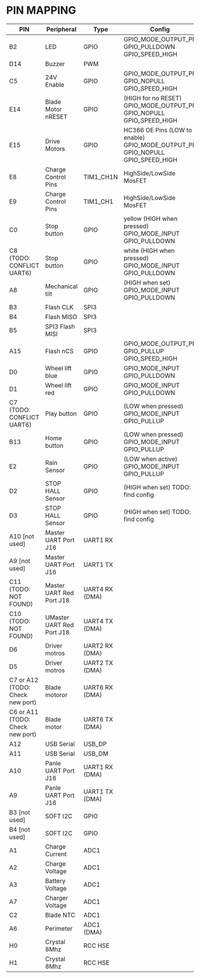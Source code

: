 
# PIN MAPPING


| PIN  | Peripheral  | Type | Config   |
|---|---|---|---|
|  B2 | LED  | GPIO  | GPIO_MODE_OUTPUT_PP GPIO_PULLDOWN GPIO_SPEED_HIGH  |
| D14  | Buzzer   | PWM  |   |
|  C5 |  24V Enable | GPIO  | GPIO_MODE_OUTPUT_PP GPIO_NOPULL GPIO_SPEED_HIGH  |
|  E14 | Blade Motor nRESET  | GPIO  | (HIGH for no RESET) GPIO_MODE_OUTPUT_PP GPIO_NOPULL GPIO_SPEED_HIGH  |
|  E15 | Drive Motors  | GPIO  | HC366 OE Pins (LOW to enable) GPIO_MODE_OUTPUT_PP GPIO_NOPULL GPIO_SPEED_HIGH  |
|  E8 | Charge Control Pins  |  TIM1_CH1N | HighSide/LowSide MosFET   |
|  E9 | Charge Control Pins  | TIM1_CH1   | HighSide/LowSide MosFET  |
|  C0 | Stop button  | GPIO  | yellow (HIGH when pressed) GPIO_MODE_INPUT GPIO_PULLDOWN  |
|  C8 (TODO: CONFLICT UART6) | Stop button  | GPIO  | white (HIGH when pressed)  GPIO_MODE_INPUT GPIO_PULLDOWN  |
| A8  |  Mechanical tilt  | GPIO  |  (HIGH when set) GPIO_MODE_INPUT GPIO_PULLDOWN |
|  B3 | Flash CLK  | SPI3  |   |
|  B4 | Flash MISO  |  SPI3 |   |
| B5  |  SPI3 Flash MISI |  SPI3 |   |
| A15  |  Flash nCS |  GPIO | GPIO_MODE_OUTPUT_PP GPIO_PULLUP GPIO_SPEED_HIGH  |
| D0  | Wheel lift blue  | GPIO  | GPIO_MODE_INPUT GPIO_PULLDOWN  |
| D1  | Wheel lift red  | GPIO  | GPIO_MODE_INPUT GPIO_PULLDOWN  |
| C7 (TODO: CONFLICT UART6)   | Play button  | GPIO  |  (LOW when pressed) GPIO_MODE_INPUT GPIO_PULLUP |
| B13  | Home button  | GPIO  | (LOW when pressed) GPIO_MODE_INPUT GPIO_PULLUP  |
|  E2 |   Rain Sensor | GPIO  | (LOW when active)  GPIO_MODE_INPUT GPIO_PULLUP  |
|  D2 |  STOP HALL Sensor  | GPIO  | (HIGH when set) TODO: find config  |
| D3  |  STOP HALL Sensor |  GPIO |  (HIGH when set) TODO: find config |
| A10 [not used] | Master UART Port J16  | UART1 RX  |   |
| A9  [not used]|  Master UART Port J16 | UART1 TX  |   |
| C11 (TODO: NOT FOUND)  | Master UART Red Port J18   | UART4 RX (DMA)  |   |
|  C10 (TODO: NOT FOUND) | UMaster UART Red Port J18  | UART4 TX (DMA)  |   |
| D6  | Driver motros  |  UART2 RX (DMA)  |   |
| D5  | Driver motros  |  UART2 TX (DMA)  |   |
| C7 or A12 (TODO: Check new port) | Blade motoror  | UART6 RX (DMA)  |   |
| C6 or A11 (TODO: Check new port)  | Blade motor  |  UART6 TX (DMA) |   |
| A12  | USB Serial  | USB_DP  |   |
|  A11 | USB Serial  | USB_DM  |   |
| A10  | Panle UART Port J16  |  UART1 RX (DMA) |   |
| A9  | Panle UART Port J16  | UART1 TX (DMA)  |   |
| B3 [not used]  |  SOFT I2C | GPIO  |   |
| B4 [not used]  |  SOFT I2C |  GPIO |   |
| A1  | Charge Current  | ADC1  |   |
|  A2 | Charge Voltage  | ADC1  |   |
| A3  | Battery Voltage  | ADC1  |   |
|  A7 | Charger Voltage  | ADC1  |   |
|  C2 | Blade NTC  |  ADC1 |   |
|  A6 | Perimeter  | ADC1 (DMA)  |   |
| H0  | Crystal 8Mhz  | RCC HSE   |   |
| H1  | Crystal 8Mhz  | RCC HSE  |   |
 
